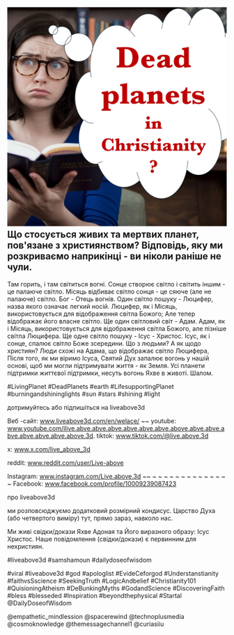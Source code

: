 ![Video cover image](../cover.jpg)
Що стосується живих та мертвих планет, пов'язане з християнством?
Відповідь, яку ми розкриваємо наприкінці - ви ніколи раніше не чули.
---
Там горить, і там світиться вогні.
Сонце створює світло і світить іншим - це палаюче світло.
Місяць відбиває світло сонця - це сяюче (але не палаюче) світло.
Бог - Отець вогнів.
Один світло пошуку - Люцифер, назва якого означає легкий носій.
Люцифер, як і Місяць, використовується для відображення світла Божого; Але тепер відображає його власне світло.
Ще один світловий світ - Адам.
Адам, як і Місяць, використовується для відображення світла Божого, але пізніше світла Люцифера.
Ще одне світло пошуку - Ісус - Христос.
Ісус, як і сонце, спалює світло Боже зсередини.
Що з людьми? А як щодо християн?
Люди схожі на Адама, що відображає світло Люцифера,
Після того, як ми віримо Ісуса, Святий Дух запалює вогонь у нашій основі, щоб ми могли підтримувати життя - як Земля.
Усі планети підтримки життєвої підтримки, несуть вогонь Яхве в животі.
Шалом.


#LivingPlanet #DeadPlanets #earth #LifesupportingPlanet #burningandshininglights #sun #stars #shining #light


дотримуйтесь або підпишіться на liveabove3d

Веб -сайт: www.liveabove3d.com/en/welace/ ~~ youtube: www.youtube.com/ilive.abve.abve.abve.abve.abve.abve.above.abve.abve.abve.abve.abve.abve.above.3d. tiktok: www.tiktok.com/@live.above.3d

x: www.x.com/live_above_3d

reddit: www.reddit.com/user/Live-above

Instagram: www.instagram.com/Live.above.3d ~~ ~ ~ ~ ~ ~ ~ ~ ~ ~ ~ ~ ~ ~ ~ Facebook: www.facebook.com/profile/10009239087423

про liveabove3d

ми розповсюджуємо додатковий розмірний кондисус. Царство Духа (або четвертого виміру) тут, прямо зараз, навколо нас.

Ми живі свідки/докази Яхве Адоная та Його виразного образу: Ісус Христос. Наше повідомлення (свідки/докази) є первинним для нехристиян.


#liveabove3d #samshamoun #dailydoseofwisdom

#viral #liveabove3d #god #apologlist #EvideCeforgod #Understanstianity #faithvsSscience #SeekingTruth #LogicAndbelief #Christianity101 #QuisioningAtheism #DeBunkingMyths #GodandScience #DiscoveringFaith #bless #blesseded #Inspiration #beyondthephysical #Startal @DailyDoseofWisdom

@empathetic_mindlession @spacerewind @technoplusmedia @cosmoknowledge @themessagechannel1 @curiasiiu









